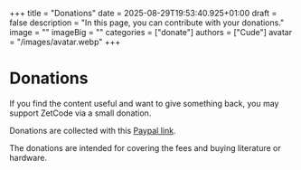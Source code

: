 +++
title = "Donations"
date = 2025-08-29T19:53:40.925+01:00
draft = false
description = "In this page, you can contribute with your donations."
image = ""
imageBig = ""
categories = ["donate"]
authors = ["Cude"]
avatar = "/images/avatar.webp"
+++

# Donations

If you find the content useful and want to give something back, you may support
ZetCode via a small donation.

Donations are collected with this [Paypal link](https://www.paypal.com/donate/?hosted_button_id=AH5224Q6ZJE92).

The donations are intended for covering the fees and buying literature or 
hardware.